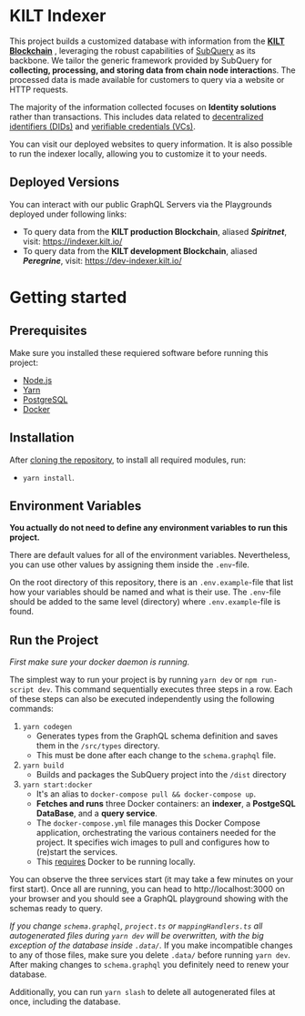 # KILT Indexer

This project builds a customized database with information from the **[KILT Blockchain](https://www.kilt.io/)** , leveraging the robust capabilities of [SubQuery](https://subquery.network) as its backbone.
We tailor the generic framework provided by SubQuery for **collecting, processing, and storing data from chain node interaction**s.
The processed data is made available for customers to query via a website or HTTP requests.

The majority of the information collected focuses on **Identity solutions** rather than transactions.
This includes data related to [decentralized identifiers (DIDs)](https://docs.kilt.io/docs/concepts/did) and [verifiable credentials (VCs)](https://docs.kilt.io/docs/concepts/credentials/overview).

You can visit our deployed websites to query information.
It is also possible to run the indexer locally, allowing you to customize it to your needs.

## Deployed Versions

You can interact with our public GraphQL Servers via the Playgrounds deployed under following links:

* To query data from the **KILT production Blockchain**, aliased ***Spiritnet***, visit: https://indexer.kilt.io/
* To query data from the **KILT development Blockchain**, aliased ***Peregrine***, visit: https://dev-indexer.kilt.io/

# Getting started

## Prerequisites

Make sure you installed these requiered software before running this project: 

- [Node.js](https://nodejs.org/en/download/prebuilt-installer)
- [Yarn](https://yarnpkg.com/getting-started/install) 
- [PostgreSQL](https://www.postgresql.org/download/)
- [Docker](https://docs.docker.com/engine/install/)

## Installation

After [cloning the repository](https://docs.github.com/en/repositories/creating-and-managing-repositories/cloning-a-repository), to install all required modules, run:

- `yarn install`.

## Environment Variables

**You actually do not need to define any environment variables to run this project.**

There are default values for all of the environment variables. 
Nevertheless, you can use other values by assigning them inside the `.env`-file.

On the root directory of this repository, there is an `.env.example`-file that list how your variables should be named and what is their use.
The `.env`-file should be added to the same level (directory) where `.env.example`-file is found.

## Run the Project

*First make sure your docker daemon is running.*

The simplest way to run your project is by running `yarn dev` or `npm run-script dev`. 
This command sequentially executes three steps in a row.
Each of these steps can also be executed independently using the following commands:

1. `yarn codegen` 
	*  Generates types from the GraphQL schema definition and saves them in the `/src/types` directory.
	*  This must be done after each change to the `schema.graphql` file.
2. `yarn build` 
	* 	Builds and packages the SubQuery project into the `/dist` directory
3. `yarn start:docker`
	* 	It's an alias to `docker-compose pull && docker-compose up`.
	*  **Fetches and runs** three Docker containers: an **indexer**, a **PostgeSQL DataBase**, and a **query service**.
	*  The `docker-compose.yml` file manages this Docker Compose application, orchestrating the various containers needed for the project.
		It specifies wich images to pull and configures how to (re)start the services. 
	*  This [requires](#Prerequisites) Docker to be running locally.


You can observe the three services start (it may take a few minutes on your first start). Once all are running, you can head to http://localhost:3000 on your browser and you should see a GraphQL playground showing with the schemas ready to query.

*_If you change `schema.graphql`, `project.ts` or `mappingHandlers.ts` all autogenerated files during `yarn dev` will be overwritten, with the big exception of the database inside `.data/`._*
If you make incompatible changes to any of those files, make sure you delete `.data/` before running `yarn dev`.
After making changes to `schema.graphql` you definitely need to renew your database.

Additionally, you can run `yarn slash` to delete all autogenerated files at once, including the database.
